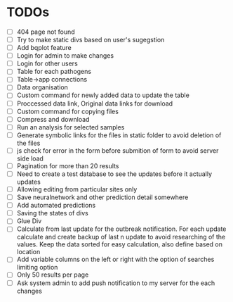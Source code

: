 # TODOs


- [ ] 404 page not found
- [ ] Try to make static divs based on user's sugegstion
- [ ] Add bqplot feature
- [ ] Login for admin to make changes
- [ ] Login for other users
- [ ] Table for each pathogens
- [ ] Table->app connections
- [ ] Data organisation
- [ ] Custom command for newly added data to update the table
- [ ] Proccessed data link, Original data links for download
- [ ] Custom command for copying files
- [ ] Compress and download
- [ ] Run an analysis for selected samples
- [ ] Generate symbolic links for the files in static folder to avoid deletion of the files
- [ ] js check for error in the form before submition of form to avoid server side load
- [ ] Pagination for more than 20 results
- [ ] Need to create a test database to see the updates before it actually updates
- [ ] Allowing editing from particular sites only
- [ ] Save neuralnetwork and other prediction detail somewhere
- [ ] Add automated predictions
- [ ] Saving the states of divs
- [ ] Glue Div
- [ ] Calculate from last update for the outbreak notification. For each update calculate  and create backup of last n update to avoid researching of the values. Keep the data sorted for easy calculation, also define based on location
- [ ] Add variable columns on the left or right with the option of searches limiting option
- [ ] Only 50 results per page
- [ ] Ask system admin to add push notification to my server for the each changes
